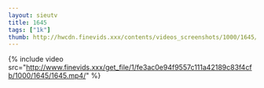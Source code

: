 ```yaml
--- 
layout: sieutv
title: 1645
tags: ["1k"]
thumb: http://hwcdn.finevids.xxx/contents/videos_screenshots/1000/1645/preview.mp4.jpg
---
```

{% include video src="http://www.finevids.xxx/get_file/1/fe3ac0e94f9557c111a42189c83f4cfb/1000/1645/1645.mp4/" %} 
